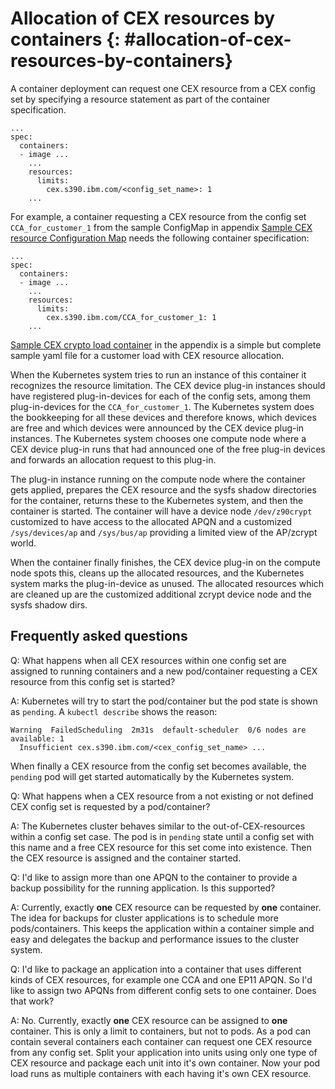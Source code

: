 # Allocation of CEX resources by containers {: #allocation-of-cex-resources-by-containers}

A container deployment can request one CEX resource from a CEX config set by
specifying a resource statement as part of the container specification.

    ...
    spec:
      containers:
      - image ...
        ...
        resources:
          limits:
            cex.s390.ibm.com/<config_set_name>: 1
        ...

For example, a container requesting a CEX resource from the config set
`CCA_for_customer_1` from the sample ConfigMap in appendix
[Sample CEX resource Configuration Map](appendix.md#sample-cex-resource-configuration-map)
needs the following container specification:

    ...
    spec:
      containers:
      - image ...
        ...
        resources:
          limits:
            cex.s390.ibm.com/CCA_for_customer_1: 1
        ...

[Sample CEX crypto load container](appendix.md#sample-cex-crypto-load-container) in the appendix
is a simple but complete sample yaml file for a customer load with CEX resource
allocation.

When the Kubernetes system tries to run an instance of this container it recognizes the resource limitation. The CEX device plug-in instances should have registered plug-in-devices for each of the config sets, among them plug-in-devices for the `CCA_for_customer_1`. The Kubernetes system does the
bookkeeping for all these devices and therefore knows, which devices are free and which devices were announced by the CEX
device plug-in instances. The Kubernetes system chooses one compute node where a CEX device plug-in runs that had announced one
of the free plug-in devices and forwards an allocation request to this plug-in.

The plug-in instance running on the compute node where the container gets
applied, prepares the CEX resource and the sysfs shadow directories for the
container, returns these to the Kubernetes system, and then the container is
started. The container will have a device node `/dev/z90crypt` customized to
have access to the allocated APQN and a customized `/sys/devices/ap` and
`/sys/bus/ap` providing a limited view of the AP/zcrypt world.

When the container finally finishes, the CEX device plug-in on the compute node spots
this, cleans up the allocated resources, and the Kubernetes system marks the plug-in-device as unused. 
The allocated resources which are cleaned up are the customized additional zcrypt
device node and the sysfs shadow dirs.

## Frequently asked questions 

Q: What happens when all CEX resources within one config set are assigned to
running containers and a new pod/container requesting a CEX resource from this
config set is started?

A: Kubernetes will try to start the pod/container but the pod state is shown as
`pending`. A `kubectl describe` shows the reason:

    Warning  FailedScheduling  2m31s  default-scheduler  0/6 nodes are available: 1
      Insufficient cex.s390.ibm.com/<cex_config_set_name> ...

When finally a CEX resource from the config set becomes available, the `pending`
pod will get started automatically by the Kubernetes system.

Q: What happens when a CEX resource from a not existing or not defined CEX
config set is requested by a pod/container?

A: The Kubernetes cluster behaves similar to the out-of-CEX-resources within a
config set case. The pod is in `pending` state until a config set with
this name and a free CEX resource for this set come into existence. Then the
CEX resource is assigned and the container started.

Q: I'd like to assign more than one APQN to the container to provide a backup
possibility for the running application. Is this supported?

A: Currently, exactly **one** CEX resource can be requested by **one** container. The
idea for backups for cluster applications is to schedule more
pods/containers. This keeps the application within a container simple and easy
and delegates the backup and performance issues to the cluster system.

Q: I'd like to package an application into a container that uses different kinds
of CEX resources, for example one CCA and one EP11 APQN. So I'd like to assign
two APQNs from different config sets to one container. Does that work?

A: No. Currently, exactly **one** CEX resource can be assigned to **one**
 container. This is only a limit to containers, but not to pods. As a pod can
 contain several containers each container can request one CEX resource from any
 config set. Split your application into units using only one type of CEX
 resource and package each unit into it's own container. Now your pod load
 runs as multiple containers with each having it's own CEX resource.
